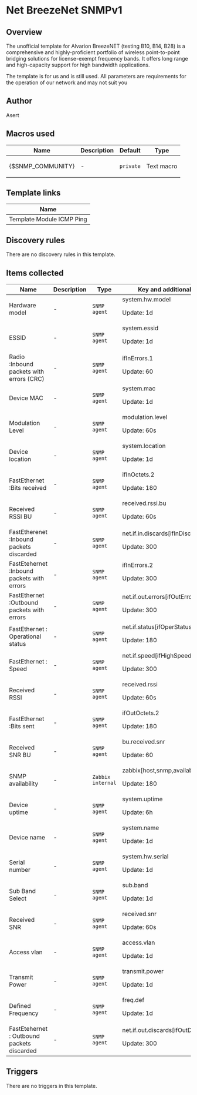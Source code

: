 # Net BreezeNet SNMPv1

## Overview

The unofficial template for Alvarion BreezeNET (testing B10, B14, B28) is a comprehensive and highly-proficient portfolio of wireless point-to-point bridging solutions for license-exempt frequency bands. It offers long range and high-capacity support for high bandwidth applications.


The template is for us and is still used. All parameters are requirements for the operation of our network and may not suit you



## Author

Asert

## Macros used

|Name|Description|Default|Type|
|----|-----------|-------|----|
|{$SNMP_COMMUNITY}|<p>-</p>|`private`|Text macro|


## Template links

|Name|
|----|
|Template Module ICMP Ping|


## Discovery rules

There are no discovery rules in this template.

## Items collected

|Name|Description|Type|Key and additional info|
|----|-----------|----|----|
|Hardware model|<p>-</p>|`SNMP agent`|system.hw.model<p>Update: 1d</p>|
|ESSID|<p>-</p>|`SNMP agent`|system.essid<p>Update: 1d</p>|
|Radio :Inbound packets with errors (CRC)|<p>-</p>|`SNMP agent`|ifInErrors.1<p>Update: 60</p>|
|Device MAC|<p>-</p>|`SNMP agent`|system.mac<p>Update: 1d</p>|
|Modulation Level|<p>-</p>|`SNMP agent`|modulation.level<p>Update: 60s</p>|
|Device location|<p>-</p>|`SNMP agent`|system.location<p>Update: 1d</p>|
|FastEthernet  :Bits received|<p>-</p>|`SNMP agent`|ifInOctets.2<p>Update: 180</p>|
|Received RSSI BU|<p>-</p>|`SNMP agent`|received.rssi.bu<p>Update: 60s</p>|
|FastEtherenet   :Inbound packets discarded|<p>-</p>|`SNMP agent`|net.if.in.discards[ifInDiscards.2]<p>Update: 300</p>|
|FastEtehernet  :Inbound packets with errors|<p>-</p>|`SNMP agent`|ifInErrors.2<p>Update: 300</p>|
|FastEthernet :Outbound packets with errors|<p>-</p>|`SNMP agent`|net.if.out.errors[ifOutErrors.2]<p>Update: 300</p>|
|FastEthernet : Operational status|<p>-</p>|`SNMP agent`|net.if.status[ifOperStatus.2]<p>Update: 180</p>|
|FastEthernet  : Speed|<p>-</p>|`SNMP agent`|net.if.speed[ifHighSpeed.2]<p>Update: 300</p>|
|Received RSSI|<p>-</p>|`SNMP agent`|received.rssi<p>Update: 60s</p>|
|FastEthernet :Bits sent|<p>-</p>|`SNMP agent`|ifOutOctets.2<p>Update: 180</p>|
|Received SNR BU|<p>-</p>|`SNMP agent`|bu.received.snr<p>Update: 60</p>|
|SNMP availability|<p>-</p>|`Zabbix internal`|zabbix[host,snmp,available]<p>Update: 180</p>|
|Device uptime|<p>-</p>|`SNMP agent`|system.uptime<p>Update: 6h</p>|
|Device name|<p>-</p>|`SNMP agent`|system.name<p>Update: 1d</p>|
|Serial number|<p>-</p>|`SNMP agent`|system.hw.serial<p>Update: 1d</p>|
|Sub Band Select|<p>-</p>|`SNMP agent`|sub.band<p>Update: 1d</p>|
|Received SNR|<p>-</p>|`SNMP agent`|received.snr<p>Update: 60s</p>|
|Access vlan|<p>-</p>|`SNMP agent`|access.vlan<p>Update: 1d</p>|
|Transmit Power|<p>-</p>|`SNMP agent`|transmit.power<p>Update: 1d</p>|
|Defined Frequency|<p>-</p>|`SNMP agent`|freq.def<p>Update: 1d</p>|
|FastEtehernet : Outbound packets discarded|<p>-</p>|`SNMP agent`|net.if.out.discards[ifOutDiscards.2]<p>Update: 300</p>|


## Triggers

There are no triggers in this template.


